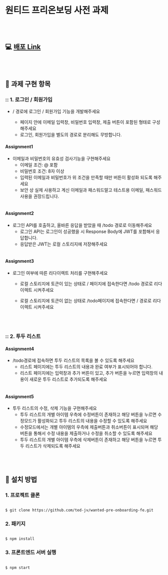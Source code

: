 # 원티드 프리온보딩 사전 과제
  <br></br>
  


## 💻 [배포 Link](http://tedjv.s3-website.ap-northeast-2.amazonaws.com/)
  <br></br>


## 📖 과제 구현 항목
### :: 1. 로그인 / 회원가입

- / 경로에 로그인 / 회원가입 기능을 개발해주세요

  - 페이지 안에 이메일 입력창, 비밀번호 입력창, 제출 버튼이 포함된 형태로 구성해주세요
  - 로그인, 회원가입을 별도의 경로로 분리해도 무방합니다.

#### Assignment1
- 이메일과 비밀번호의 유효성 검사기능을 구현해주세요
  -  이메일 조건: @ 포함
  -  비밀번호 조건: 8자 이상
  -  입력된 이메일과 비밀번호가 위 조건을 만족할 때만 버튼이 활성화 되도록 해주세요
  -  보안 상 실제 사용하고 계신 이메일과 패스워드말고 테스트용 이메일, 패스워드 사용을 권장드립니다.
  <br></br>
#### Assignment2
- 로그인 API를 호출하고, 올바른 응답을 받았을 때 /todo 경로로 이동해주세요
  - 로그인 API는 로그인이 성공했을 시 Response Body에 JWT를 포함해서 응답합니다.
  - 응답받은 JWT는 로컬 스토리지에 저장해주세요
  <br></br>
 #### Assignment3
 - 로그인 여부에 따른 리다이렉트 처리를 구현해주세요
   - 로컬 스토리지에 토큰이 있는 상태로 / 페이지에 접속한다면 /todo 경로로 리다이렉트 시켜주세요
   - 로컬 스토리지에 토큰이 없는 상태로 /todo페이지에 접속한다면 / 경로로 리다이렉트 시켜주세요
   
     <br></br>  
     
  
     
### :: 2. 투두 리스트

#### Assignment4

- /todo경로에 접속하면 투두 리스트의 목록을 볼 수 있도록 해주세요
   -  리스트 페이지에는 투두 리스트의 내용과 완료 여부가 표시되어야 합니다.
   -  리스트 페이지에는 입력창과 추가 버튼이 있고, 추가 버튼을 누르면 입력창의 내용이 새로운 투두 리스트로 추가되도록 해주세요
 <br></br>
#### Assignment5

- 투두 리스트의 수정, 삭제 기능을 구현해주세요
  - 투두 리스트의 개별 아이템 우측에 수정버튼이 존재하고 해당 버튼을 누르면 수정모드가 활성화되고 투두 리스트의 내용을 수정할 수 있도록 해주세요
  - 수정모드에서는 개별 아이템의 우측에 제출버튼과 취소버튼이 표시되며 해당 버튼을 통해서 수정 내용을 제출하거나 수정을 취소할 수 있도록 해주세요
  - 투두 리스트의 개별 아이템 우측에 삭제버튼이 존재하고 해당 버튼을 누르면 투두 리스트가 삭제되도록 해주세요
     <br></br>  <br></br> 
## 🔧 설치 방법

### 1. 프로젝트 클론

```

$ git clone https://github.com/ted-jv/wanted-pre-onboarding-fe.git

```
### 2. 패키지
```

$ npm install

```

### 3. 프론트엔드 서버 실행

```

$ npm start 

```



